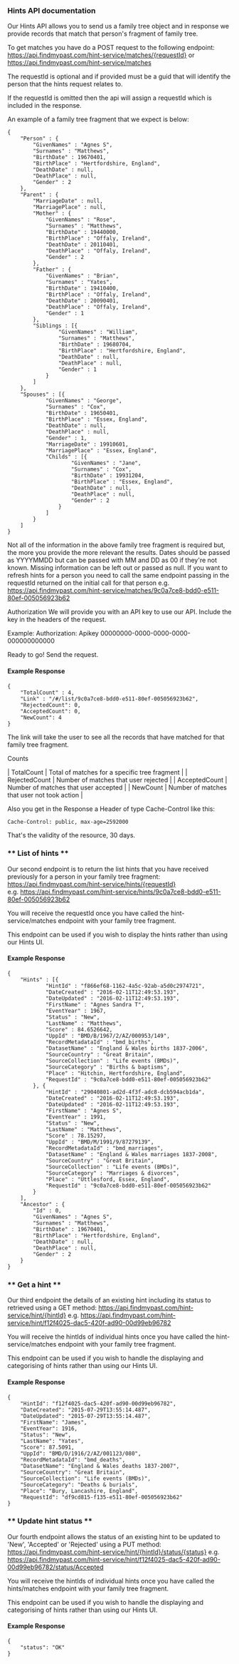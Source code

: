 ### Hints API documentation

Our Hints API allows you to send us a family tree object and in response we provide records that match that person's fragment of family tree.

To get matches you have do a POST request to the following endpoint:
	https://api.findmypast.com/hint-service/matches/{requestId} or
    https://api.findmypast.com/hint-service/matches

The requestId is optional and if provided must be a guid that will identify the person that the hints request relates to.

If the requestId is omitted then the api will assign a requestId which is included in the response.

An example of a family tree fragment that we expect is below:
```
{
    "Person" : {
        "GivenNames" : "Agnes S",
        "Surnames" : "Matthews",
        "BirthDate" : 19670401,
        "BirthPlace" : "Hertfordshire, England",
        "DeathDate" : null,
        "DeathPlace" : null,
        "Gender" : 2
    },
    "Parent" : {
        "MarriageDate" : null,
        "MarriagePlace" : null,
        "Mother" : {
            "GivenNames" : "Rose",
            "Surnames" : "Matthews",
            "BirthDate" : 19440000,
            "BirthPlace" : "Offaly, Ireland",
            "DeathDate" : 20110401,
            "DeathPlace" : "Offaly, Ireland",
            "Gender" : 2
        },
        "Father" : {
            "GivenNames" : "Brian",
            "Surnames" : "Yates",
            "BirthDate" : 19410400,
            "BirthPlace" : "Offaly, Ireland",
            "DeathDate" : 20090401,
            "DeathPlace" : "Offaly, Ireland",
            "Gender" : 1
        },
        "Siblings : [{
                "GivenNames" : "William",
                "Surnames" : "Matthews",
                "BirthDate" : 19680704,
                "BirthPlace" : "Hertfordshire, England",
                "DeathDate" : null,
                "DeathPlace" : null,
                "Gender" : 1
            }
        ]
    },
    "Spouses" : [{
            "GivenNames" : "George",
            "Surnames" : "Cox",
            "BirthDate" : 19650401,
            "BirthPlace" : "Essex, England",
            "DeathDate" : null,
            "DeathPlace" : null,
            "Gender" : 1,
            "MarriageDate" : 19910601,
            "MarriagePlace" : "Essex, England",
            "Childs" : [{
                    "GivenNames" : "Jane",
                    "Surnames" : "Cox",
                    "BirthDate" : 19931204,
                    "BirthPlace" : "Essex, England",
                    "DeathDate" : null,
                    "DeathPlace" : null,
                    "Gender" : 2
                }
            ]
        }
    ]
}

```

Not all of the information in the above family tree fragment is required but, the more you provide the more relevant the results. Dates should be passed as YYYYMMDD but can be passed with MM and DD as 00 if they're not known. Missing information can be left out or passed as null. If you want to refresh hints for a person you need to call the same endpoint passing in the requestId returned on the initial call for that person e.g.
    https://api.findmypast.com/hint-service/matches/9c0a7ce8-bdd0-e511-80ef-005056923b62

Authorization
We will provide you with an API key to use our API. Include the key in the headers of the request.

Example: 
   Authorization: Apikey 00000000-0000-0000-0000-000000000000


Ready to go! Send the request.

#### Example Response
```
{
    "TotalCount" : 4,
    "Link" : "/#/list/9c0a7ce8-bdd0-e511-80ef-005056923b62",
    "RejectedCount": 0,
    "AcceptedCount": 0,
    "NewCount": 4
}
```

The link will take the user to see all the records that have matched for that family tree fragment. 

Counts

| TotalCount | Total of matches for a specific tree fragment |
| RejectedCount | Number of matches that user rejected |
| AcceptedCount | Number of matches that user accepted |
| NewCount | Number of matches that user not took action |

Also you get in the Response a Header of type Cache-Control like this:
```
Cache-Control: public, max-age=2592000
```
That's the validity of the resource, 30 days.

### ** List of hints **

Our second endpoint is to return the list hints that you have received previously for a person in your family tree fragment:
   https://api.findmypast.com/hint-service/hints/{requestId}  
   e.g. https://api.findmypast.com/hint-service/hints/9c0a7ce8-bdd0-e511-80ef-005056923b62  

You will receive the requestId once you have called the hint-service/matches endpoint with your family tree fragment.

This endpoint can be used if you wish to display the hints rather than using our Hints UI.

#### Example Response
```
{
    "Hints" : [{
            "HintId" : "f866ef68-1162-4a5c-92ab-a5d0c2974721",
            "DateCreated" : "2016-02-11T12:49:53.193",
            "DateUpdated" : "2016-02-11T12:49:53.193",
            "FirstName" : "Agnes Sandra T",
            "EventYear" : ​1967,
            "Status" : "New",
            "LastName" : "Matthews",
            "Score" : ​84.6526642,
            "UppId" : "BMD/B/1967/2/AZ/000953/149",
            "RecordMetadataId" : "bmd_births",
            "DatasetName" : "England & Wales births 1837-2006",
            "SourceCountry" : "Great Britain",
            "SourceCollection" : "Life events (BMDs)",
            "SourceCategory" : "Births & baptisms",
            "Place" : "Hitchin, Hertfordshire, England",
            "RequestId" : "9c0a7ce8-bdd0-e511-80ef-005056923b62"
        }, {
            "HintId" : "29040801-ad2d-4f3f-adc8-dcb594acb1da",
            "DateCreated" : "2016-02-11T12:49:53.193",
            "DateUpdated" : "2016-02-11T12:49:53.193",
            "FirstName" : "Agnes S",
            "EventYear" : ​1991,
            "Status" : "New",
            "LastName" : "Matthews",
            "Score" : ​78.15297,
            "UppId" : "BMD/M/1991/9/87279139",
            "RecordMetadataId" : "bmd_marriages",
            "DatasetName" : "England & Wales marriages 1837-2008",
            "SourceCountry" : "Great Britain",
            "SourceCollection" : "Life events (BMDs)",
            "SourceCategory" : "Marriages & divorces",
            "Place" : "Uttlesford, Essex, England",
            "RequestId" : "9c0a7ce8-bdd0-e511-80ef-005056923b62"
        }
    ],
    "Ancestor" : {
        "Id" : ​0,
        "GivenNames" : "Agnes S",
        "Surnames" : "Matthews",
        "BirthDate" : ​19670401,
        "BirthPlace" : "Hertfordshire, England",
        "DeathDate" : null,
        "DeathPlace" : null,
        "Gender" : ​2
    }
}

```

### ** Get a hint **

Our third endpoint the details of an existing hint including its status to retrieved using a GET method:
        https://api.findmypast.com/hint-service/hint/{hintId}
e.g.    https://api.findmypast.com/hint-service/hint/f12f4025-dac5-420f-ad90-00d99eb96782

You will receive the hintIds of individual hints once you have called the hint-service/matches endpoint with your family tree fragment.

This endpoint can be used if you wish to handle the displaying and categorising of hints rather than using our Hints UI.

#### Example Response
```
{
    "HintId": "f12f4025-dac5-420f-ad90-00d99eb96782",
    "DateCreated": "2015-07-29T13:55:14.487",
    "DateUpdated": "2015-07-29T13:55:14.487",
    "FirstName": "James",
    "EventYear": ​1916,
    "Status": "New",
    "LastName": "Yates",
    "Score": ​87.5091,
    "UppId": "BMD/D/1916/2/AZ/001123/080",
    "RecordMetadataId": "bmd_deaths",
    "DatasetName": "England & Wales deaths 1837-2007",
    "SourceCountry": "Great Britain",
    "SourceCollection": "Life events (BMDs)",
    "SourceCategory": "Deaths & burials",
    "Place": "Bury, Lancashire, England",
    "RequestId": "df9cd815-f135-e511-80ef-005056923b62"
}
```

### ** Update hint status **

Our fourth endpoint allows the status of an existing hint to be updated to 'New', 'Accepted' or 'Rejected' using a PUT method:
        https://api.findmypast.com/hint-service/hint/{hintId}/status/{status}
e.g.    https://api.findmypast.com/hint-service/hint/f12f4025-dac5-420f-ad90-00d99eb96782/status/Accepted

You will receive the hintIds of individual hints once you have called the hints/matches endpoint with your family tree fragment.

This endpoint can be used if you wish to handle the displaying and categorising of hints rather than using our Hints UI.

#### Example Response
```
{
    "status": "OK"
}
```

